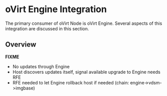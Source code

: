 
# oVirt Engine Integration


The primary consumer of oVirt Node is oVirt Engine.
Several aspects of this integration are discussed in this section.

## Overview

**FIXME**

- No updates through Engine
- Host discovers updates itself, signal available upgrade to Engine needs RFE
- RFE needed to let Engine rollback host if needed
  (chain: engine->vdsm->imgbase)

